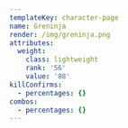 ```yaml
---
templateKey: character-page
name: Greninja
render: /img/greninja.png
attributes:
  weight:
    class: lightweight
    rank: '56'
    value: '88'
killConfirms:
  - percentages: {}
combos:
  - percentages: {}
---
```


